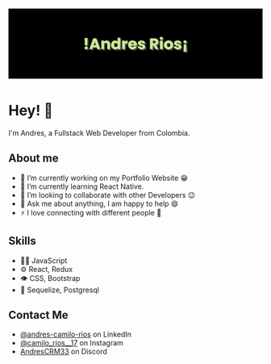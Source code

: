 <h1 align="center">
  <img src="./bannerBlack.png" alt="Andres Rios" />
</h1>

# Hey! 👋
I'm Andres, a Fullstack Web Developer from Colombia.

## About me
- 🔭 I’m currently working on my Portfolio Website :grin:
- 🌱 I’m currently learning React Native.
- 👯 I’m looking to collaborate with other Developers :wink:
- 💬 Ask me about anything, I am happy to help :smile:
- ⚡ I love connecting with different people :raised_hands:

## Skills
- 👨‍💻 JavaScript
- ⚙️ React, Redux
- 👁️ CSS, Bootstrap
- 💽 Sequelize, Postgresql

## Contact Me
- [@andres-camilo-rios](https://www.linkedin.com/public-profile/settings?lipi=urn%3Ali%3Apage%3Ad_flagship3_profile_self_edit_contact-info%3BFIKvH2%2FoTS%2BcWXx64Fq1XQ%3D%3D) on LinkedIn
- [@camilo_rios__17](https://www.instagram.com/camilo_rios__17/) on Instagram
- [AndresCRM33](./) on Discord
